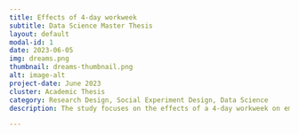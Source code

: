 ```yaml
---
title: Effects of 4-day workweek
subtitle: Data Science Master Thesis 
layout: default
modal-id: 1
date: 2023-06-05
img: dreams.png
thumbnail: dreams-thumbnail.png
alt: image-alt
project-date: June 2023
cluster: Academic Thesis
category: Research Design, Social Experiment Design, Data Science
description: The study focuses on the effects of a 4-day workweek on employee turnover intent, considering factors such as mental health awareness, technological advancements, and employee perceptions. The research aims to test the hypothesis that a 4-day workweek increases turnover and whether male employees prefer it over a 5-day week. An Otree-based web application, which showed that a 4-day workweek did not increase turnover overall, was used to collect data. However, male participants expressed a preference for a shorter workweek, which correlated with an increased turnover tendency. 

---
```

